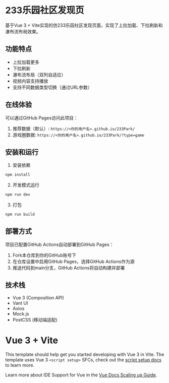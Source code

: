 # 233乐园社区发现页

基于Vue 3 + Vite实现的仿233乐园社区发现页面，实现了上拉加载、下拉刷新和瀑布流布局效果。

## 功能特点

- 上拉加载更多
- 下拉刷新
- 瀑布流布局（双列自适应）
- 视频内容支持播放
- 支持不同数据类型切换（通过URL参数）

## 在线体验

可以通过GitHub Pages访问此项目：

1. 推荐数据（默认）: `https://<你的用户名>.github.io/233Park/`
2. 游戏圈数据: `https://<你的用户名>.github.io/233Park/?type=game`

## 安装和运行

1. 安装依赖
```bash
npm install
```

2. 开发模式运行
```bash
npm run dev
```

3. 打包
```bash
npm run build
```

## 部署方式

项目已配置GitHub Actions自动部署到GitHub Pages：

1. Fork本仓库到你的GitHub账号下
2. 在仓库设置中启用GitHub Pages，选择GitHub Actions作为源
3. 推送代码到main分支，GitHub Actions将自动构建并部署

## 技术栈

- Vue 3 (Composition API)
- Vant UI
- Axios
- Mock.js
- PostCSS (移动端适配)

# Vue 3 + Vite

This template should help get you started developing with Vue 3 in Vite. The template uses Vue 3 `<script setup>` SFCs, check out the [script setup docs](https://v3.vuejs.org/api/sfc-script-setup.html#sfc-script-setup) to learn more.

Learn more about IDE Support for Vue in the [Vue Docs Scaling up Guide](https://vuejs.org/guide/scaling-up/tooling.html#ide-support).
